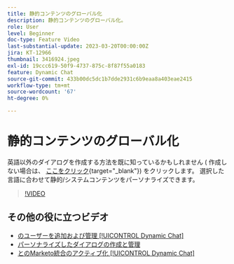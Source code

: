 ```yaml
---
title: 静的コンテンツのグローバル化
description: 静的コンテンツのグローバル化。
role: User
level: Beginner
doc-type: Feature Video
last-substantial-update: 2023-03-20T00:00:00Z
jira: KT-12966
thumbnail: 3416924.jpeg
exl-id: 19ccc619-50f9-4737-875c-8f87f55a0183
feature: Dynamic Chat
source-git-commit: 433b00dc5dc1b7dde2931c6b9eaa8a403eae2415
workflow-type: tm+mt
source-wordcount: '67'
ht-degree: 0%

---
```


# 静的コンテンツのグローバル化

英語以外のダイアログを作成する方法を既に知っているかもしれません ( 作成しない場合は、 [ここをクリック](https://nation.marketo.com/t5/dynamic-chat-discussion/design-non-english-language-conversations-in-dynamic-chat/m-p/324317#M39){target="_blank"}) をクリックします。 選択した言語に合わせて静的/システムコンテンツをパーソナライズできます。

>[!VIDEO](https://video.tv.adobe.com/v/3416924/?quality=12&learn=on)

## その他の役に立つビデオ

* [のユーザーを追加および管理 [!UICONTROL Dynamic Chat]](user-management.md)
* [パーソナライズしたダイアログの作成と管理](dialogue-management.md)
* [とのMarketo統合のアクティブ化 [!UICONTROL Dynamic Chat]](marketo-integration.md)
